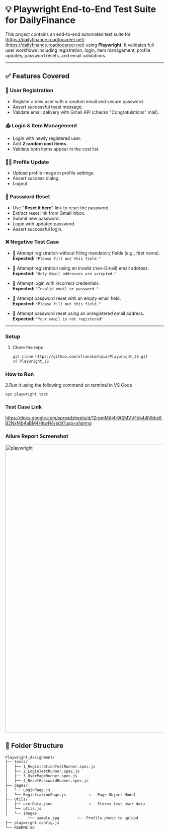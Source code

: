 # 💡 Playwright End-to-End Test Suite for DailyFinance

This project contains an end-to-end automated test suite for [https://dailyfinance.roadtocareer.net](https://dailyfinance.roadtocareer.net) using **Playwright**. It validates full user workflows including registration, login, item management, profile updates, password resets, and email validations.

---

## ✅ Features Covered

### 🔐 User Registration
- Register a new user with a random email and secure password.
- Assert successful toast message.
- Validate email delivery with Gmail API (checks "Congratulations" mail).

### 📥 Login & Item Management
- Login with newly registered user.
- Add **2 random cost items**.
- Validate both items appear in the cost list.

### 🧑‍💼 Profile Update
- Upload profile image in profile settings.
- Assert success dialog.
- Logout.

### 🔁 Password Reset
- Use **"Reset it here"** link to reset the password.
- Extract reset link from Gmail inbox.
- Submit new password.
- Login with updated password.
- Assert successful login.

### ❌ Negative Test Case

- 🚫 Attempt registration without filling mandatory fields (e.g., first name).  
  **Expected:** `"Please fill out this field."`

- 🚫 Attempt registration using an invalid (non-Gmail) email address.  
  **Expected:** `"Only Gmail addresses are accepted."`

- 🚫 Attempt login with incorrect credentials.  
  **Expected:** `"Invalid email or password."`

- 🚫 Attempt password reset with an empty email field.  
  **Expected:** `"Please fill out this field."`

- 🚫 Attempt password reset using an unregistered email address.  
  **Expected:** `"Your email is not registered"`

---

### Setup

1. Clone the repo:
   ```bash
   git clone https://github.com/afsanakashpia/Playwright_JS.git
   cd Playwright_JS

### How to Run   
2.Run it using the following command on terminal in VS Code 
 
  ``` npx playwright test ```

### Test Case Link
  https://docs.google.com/spreadsheets/d/12rpmMAj4r9tSMVVFdk4dlVbbx8B2Nxf4b4aBM4HkwH4/edit?usp=sharing

### Allure Report Screenshot

<img width="916" alt="playwright" src="https://github.com/user-attachments/assets/9a29c6e8-6a34-4dd9-a03c-4eb268400bd4" />


## 📂 Folder Structure

```bash
Playwright_Assignment/
├── tests/
│   ├── 1_RegistrationTestRunner.spec.js
│   ├── 2_LoginTestRunner.spec.js
│   ├── 3_UserPageRunner.spec.js
│   ├── 4_ResetPasswordRunner.spec.js
├── pages/
│   └── LoginPage.js
│   └── RegistrationPage.js          <-- Page Object Model
├── Utils/
│   ├── userData.json                <-- Stores test user data
│   └── utils.js
│   └── images
          └── sample.jpg        <-- Profile photo to upload                                        
├── playwright.config.js
└── README.md 






